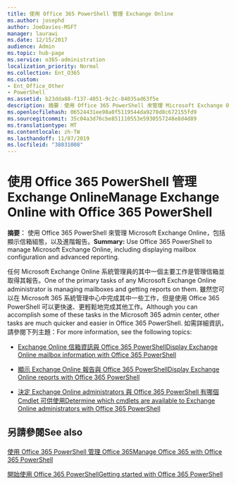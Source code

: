```yaml
---
title: 使用 Office 365 PowerShell 管理 Exchange Online
ms.author: josephd
author: JoeDavies-MSFT
manager: laurawi
ms.date: 12/15/2017
audience: Admin
ms.topic: hub-page
ms.service: o365-administration
localization_priority: Normal
ms.collection: Ent_O365
ms.custom:
- Ent_Office_Other
- PowerShell
ms.assetid: b23dda88-f137-4051-9c2c-84035ad63f5e
description: 摘要︰使用 Office 365 PowerShell 來管理 Microsoft Exchange Online，包括顯示信箱組態，以及進階報告。
ms.openlocfilehash: 06524431ee98a0f5119544da9278d8c672155fd9
ms.sourcegitcommit: 35c04a3d76cbe851110553e5930557248e8d4d89
ms.translationtype: MT
ms.contentlocale: zh-TW
ms.lasthandoff: 11/07/2019
ms.locfileid: "38031008"
---
```

# <a name="manage-exchange-online-with-office-365-powershell"></a><span data-ttu-id="d50ae-103">使用 Office 365 PowerShell 管理 Exchange Online</span><span class="sxs-lookup"><span data-stu-id="d50ae-103">Manage Exchange Online with Office 365 PowerShell</span></span>

 <span data-ttu-id="d50ae-104">**摘要︰** 使用 Office 365 PowerShell 來管理 Microsoft Exchange Online，包括顯示信箱組態，以及進階報告。</span><span class="sxs-lookup"><span data-stu-id="d50ae-104">**Summary:** Use Office 365 PowerShell to manage Microsoft Exchange Online, including displaying mailbox configuration and advanced reporting.</span></span>
  
<span data-ttu-id="d50ae-105">任何 Microsoft Exchange Online 系統管理員的其中一個主要工作是管理信箱並取得其報告。</span><span class="sxs-lookup"><span data-stu-id="d50ae-105">One of the primary tasks of any Microsoft Exchange Online administrator is managing mailboxes and getting reports on them.</span></span> <span data-ttu-id="d50ae-106">雖然您可以在 Microsoft 365 系統管理中心中完成其中一些工作，但是使用 Office 365 PowerShell 可以更快速、更輕鬆地完成其他工作。</span><span class="sxs-lookup"><span data-stu-id="d50ae-106">Although you can accomplish some of these tasks in the Microsoft 365 admin center, other tasks are much quicker and easier in Office 365 PowerShell.</span></span> <span data-ttu-id="d50ae-107">如需詳細資訊，請參閱下列主題：</span><span class="sxs-lookup"><span data-stu-id="d50ae-107">For more information, see the following topics:</span></span>
  
- [<span data-ttu-id="d50ae-108"> Exchange Online 信箱資訊與 Office 365 PowerShell</span><span class="sxs-lookup"><span data-stu-id="d50ae-108">Display Exchange Online mailbox information with Office 365 PowerShell</span></span>](https://technet.microsoft.com/library/mt771881%28v=exchg.160%29.aspx)
    
- [<span data-ttu-id="d50ae-109">顯示 Exchange Online 報告與 Office 365 PowerShell</span><span class="sxs-lookup"><span data-stu-id="d50ae-109">Display Exchange Online reports with Office 365 PowerShell</span></span>](https://technet.microsoft.com/library/mt771882%28v=exchg.160%29.aspx)
    
- [<span data-ttu-id="d50ae-110">決定 Exchange Online administrators 與 Office 365 PowerShell 有哪個 Cmdlet 可供使用</span><span class="sxs-lookup"><span data-stu-id="d50ae-110">Determine which cmdlets are available to Exchange Online administrators with Office 365 PowerShell</span></span>](https://technet.microsoft.com/library/mt771883%28v=exchg.160%29.aspx)
    
## <a name="see-also"></a><span data-ttu-id="d50ae-111">另請參閱</span><span class="sxs-lookup"><span data-stu-id="d50ae-111">See also</span></span>

#### 

[<span data-ttu-id="d50ae-112">使用 Office 365 PowerShell 管理 Office 365</span><span class="sxs-lookup"><span data-stu-id="d50ae-112">Manage Office 365 with Office 365 PowerShell</span></span>](manage-office-365-with-office-365-powershell.md)
  
[<span data-ttu-id="d50ae-113">開始使用 Office 365 PowerShell</span><span class="sxs-lookup"><span data-stu-id="d50ae-113">Getting started with Office 365 PowerShell</span></span>](getting-started-with-office-365-powershell.md)

